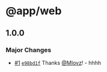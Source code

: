 # @app/web

## 1.0.0

### Major Changes

-   [#1](https://github.com/Mlovz/ss/pull/1) [`e98bd1f`](https://github.com/Mlovz/ss/commit/e98bd1f5f65a05848e6869efababa674434bdfeb) Thanks [@Mlovz](https://github.com/Mlovz)! - hhhh
